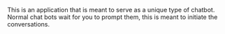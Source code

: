 This is an application that is meant to serve as a unique type of chatbot. Normal chat bots wait for you to prompt them, this is meant to initiate the conversations.